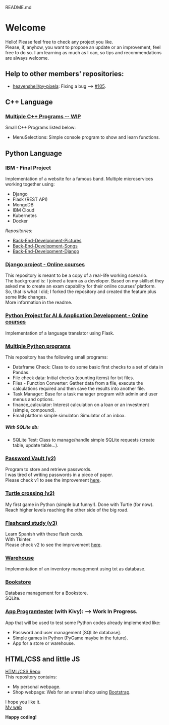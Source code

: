 README.md
# Welcome 
Hello! Please feel free to check any project you like.    
Please, if, anyhow, you want to propose an update or an improvement, feel free to do so. I am learning as much as I can, so tips and recommendations are always welcome.  
## Help to other members' repositories:
- [heavenshell/py-pixela](https://github.com/heavenshell/py-pixela): Fixing a bug --> [#105](https://github.com/heavenshell/py-pixela/pull/105).  

## C++ Language
### [Multiple C++ Programs -- WIP](https://github.com/JuanCarcedo/cplusplusprojects)  
Small C++ Programs listed below:  
- MenuSelections: Simple console program to show and learn functions.  

## Python Language
### IBM - Final Project
Implementation of a website for a famous band. Multiple microservices working together using:
- Django
- Flask (REST API)
- MongoDB
- IBM Cloud
- Kubernetes
- Docker  
  
_Repositories:_
- [Back-End-Development-Pictures](https://github.com/JuanCarcedo/Back-End-Development-Pictures)
- [Back-End-Development-Songs](https://github.com/JuanCarcedo/Back-End-Development-Songs)
- [Back-End-Development-Django](https://github.com/JuanCarcedo/Back-end-Development-Capstone)

### [Django project - Online courses](https://github.com/JuanCarcedo/final-cloud-app-with-database)
This repository is meant to be a copy of a real-life working scenario.  
The background is: I joined a team as a developer. Based on my skillset they asked me to create an exam capability for their online courses’ platform.  
So, that is what I did; I forked the repository and created the feature plus some little changes.  
More information in the readme.

### [Python Project for AI & Application Development - Online courses](https://github.com/JuanCarcedo/xzceb-flask_eng_fr)
Implementation of a language translator using Flask.

### [Multiple Python programs](https://github.com/JuanCarcedo/jca-python-projects)  
This repository has the following small programs:
- Dataframe Check: Class to do some basic first checks to a set of data in Pandas.
- File check data: Initial checks (counting items) for txt files.
- Files - Function Converter: Gather data from a file, execute the calculations required and then save the results into another file.
- Task Manager: Base for a task manager program with admin and user menus and options.
- finance_calculator: Interest calculation on a loan or an investment (simple, compound).
- Email platform simple simulator: Simulator of an inbox.

##### With SQLite db:
- SQLite Test: Class to manage/handle simple SQLite requests (create table, update table...).

### [Password Vault (v2)](https://github.com/JuanCarcedo/Password-Vault)  
Program to store and retrieve passwords.  
I was tired of writing passwords in a piece of paper.  
Please check v1 to see the improvement [here](https://github.com/JuanCarcedo/Password-Vault/tree/main/Archive_Legacy%20versions).

### [Turtle crossing (v2)](https://github.com/JuanCarcedo/Turtle-Crossing)  
My first game in Python (simple but funny!). Done with Turtle (for now).  
Reach higher levels reaching the other side of the big road.

### [Flashcard study (v3)](https://github.com/JuanCarcedo/Flash-Cards)  
Learn Spanish with these flash cards.  
With Tkinter.  
Please check v2 to see the improvement [here](https://github.com/JuanCarcedo/Flash-Cards/tree/main/Archive_Legacy_versions).

### [Warehouse](https://github.com/JuanCarcedo/Warehouse)
Implementation of an inventory management using txt as database.

### [Bookstore](https://github.com/JuanCarcedo/Bookstore)  
Database management for a Bookstore.  
SQLite.
 
### [App Programtester](https://github.com/JuanCarcedo/PythonTester_App) (with Kivy): --> Work In Progress.  
App that will be used to test some Python codes already implemented like:
- Password and user management [SQLite database].  
- Simple games in Python (PyGame maybe in the future).
- App for a store or warehouse.  

## HTML/CSS and little JS
[HTML/CSS Repo](https://github.com/JuanCarcedo/JuanCarcedo.github.io#juancarcedogithubio)  
This repository contains:  
- My personal webpage.
- Shop webpage: Web for an unreal shop using [Bootstrap](https://getbootstrap.com/).

I hope you like it.  
[My web](https://juancarcedo.github.io/)

**Happy coding!**

